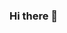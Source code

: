 ### Hi there 👋

<!--
**ukikaneda/ukikaneda** is a ✨ _special_ ✨ repository because its `README.md` (this file) appears on your GitHub profile.

Here are some ideas to get you started:

####名前
>金田 佑輝
####経歴
>1983年東京生まれ。
2008年 東京工芸大学 芸術学部 映像学科を卒業後、株式会社ピクト入社。カメラアシスタントとしてCM、MV、映画制作に携わる。五年間勤務した後に退社しフリーランスとしてカメラマン、カメラアシスタントとして主にCM、MV制作に携わり現在に至る。現在はARコンテンツの個人制作を行う。


